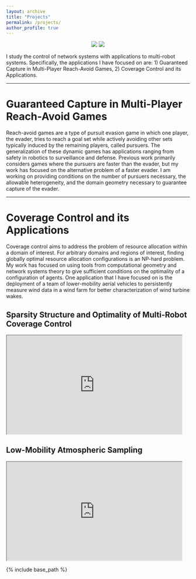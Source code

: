 ```yaml
---
layout: archive
title: "Projects"
permalink: /projects/
author_profile: true
---
```


<p align="center">
  <img src="https://alexngxyen.github.io/images/Nguyen_Alex_Headshot.jpg">
  <img src="https://alexngxyen.github.io/images/Nguyen_Alex_Headshot.jpg">
</p>

I study the control of network systems with applications to multi-robot systems. Specifically, the applications I have focused on are: 1) Guaranteed Capture in Multi-Player Reach-Avoid Games, 2) Coverage Control and its Applications.


***
# Guaranteed Capture in Multi-Player Reach-Avoid Games

Reach-avoid games are a type of pursuit evasion game in which one player, the evader, tries to reach a goal set while actively avoiding other sets typically induced by the remaining players, called pursuers. The generalization of these dynamic games has applications ranging from safety in robotics to surveillance and defense. Previous work primarily considers games where the pursuers are faster than the evader, but my work has focused on the alternative problem of a faster evader. I am working on providing conditions on the number of pursuers necessary, the allowable heterogeneity, and the domain geometry necessary to guarantee capture of the evader. 

***
# Coverage Control and its Applications

Coverage control aims to address the problem of resource allocation within a domain of interest. For arbitrary domains and regions of interest, finding globally optimal resource allocation configurations is an NP-hard problem. My work has focused on using tools from computational geometry and network systems theory to give sufficient conditions on the optimality of a configuration of agents. One application that I have focused on is the deployment of a team of lower-mobility aerial vehicles to persistently measure wind data in a wind farm for better characterization of wind turbine wakes. 

## Sparsity Structure and Optimality of Multi-Robot Coverage Control
<iframe src="https://www.youtube.com/embed/Zpz-Co44Zyg" width="480" height="270" ></iframe>

<!-- <iframe src="https://www.youtube.com/embed/Hova4bMiVZg" width="480" height="270" ></iframe> -->

## Low-Mobility Atmospheric Sampling

<iframe src="https://www.youtube.com/embed/LY9-zRbFIK0" width="480" height="270" ></iframe>

<!-- <img src= "/images/foo-bar-identity-th.jpg" alt = "sample image"> -->

<!-- {% if author.googlescholar %}
  You can also find my articles on <u><a href="{{author.googlescholar}}">my Google Scholar profile</a>.</u>
{% endif %} -->

{% include base_path %}

<!-- {% for post in site.publications reversed %}
  {% include archive-single.html %}
{% endfor %} -->
